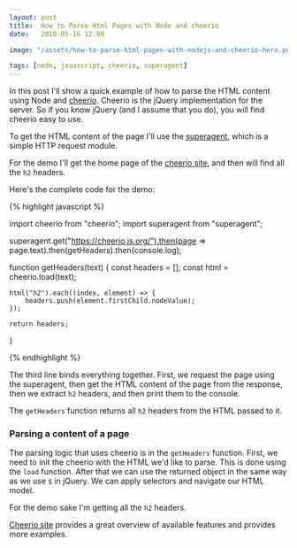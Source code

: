 ```yaml
---
layout: post
title:  How to Parse Html Pages with Node and cheerio
date:   2018-05-16 12:00

image: "/assets/how-to-parse-html-pages-with-nodejs-and-cheerio-hero.png"

tags: [node, javascript, cheerio, superagent]
---
```


In this post I'll show a quick example of how to parse the HTML content using Node and [cheerio](https://cheerio.js.org/). Cheerio is the jQuery implementation for the server. So if you know jQuery (and I assume that you do), you will find cheerio easy to use.

To get the HTML content of the page I'll use the [superagent](https://github.com/visionmedia/superagent), which is a simple HTTP request module.

For the demo I'll get the home page of the [cheerio site](https://cheerio.js.org/), and then will find all the `h2` headers.

Here's the complete code for the demo:

{% highlight javascript %}

import cheerio from "cheerio";
import superagent from "superagent";

superagent.get("https://cheerio.js.org/").then(page => page.text).then(getHeaders).then(console.log);

function getHeaders(text) {
    const headers = [];
    const html = cheerio.load(text);

    html("h2").each((index, element) => {
        headers.push(element.firstChild.nodeValue);
    });

    return headers;
}

{% endhighlight %}

The third line binds everything together. First, we request the page using the superagent, then get the HTML content of the page from the response, then we extract `h2` headers, and then print them to the console.

The `getHeaders` function returns all `h2` headers from the HTML passed to it.

### Parsing a content of a page

The parsing logic that uses cheerio is in the `getHeaders` function. First, we need to init the cheerio with the HTML we'd like to parse. This is done using the `load` function. After that we can use the returned object in the same way as we use `$` in jQuery. We can apply selectors and navigate our HTML model.

For the demo sake I'm getting all the `h2` headers.

[Cheerio site](https://cheerio.js.org/) provides a great overview of available features and provides more examples.
